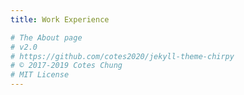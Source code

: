 ```yaml
---
title: Work Experience

# The About page
# v2.0
# https://github.com/cotes2020/jekyll-theme-chirpy
# © 2017-2019 Cotes Chung
# MIT License
---
```

<head>
	<style>
		.title_content {
			display: inline-block;
			font-size: 20px;
			color: #ffffff;
			text-align: center;
			width: 100%;
			margin-bottom: 20px;
			border-bottom: 1px solid #DDD;
		}

		.title_content:after {
			height: 1px;
			display: block;
			left: 0;
			content: " ";
			position: relative;
			width: 30px;
			top: 1px;
		}

		#resume .col-md-6 span.duration {
			float: right;
		}

		#resume .col-md-6 ul li {
			list-style: none;
			margin-top: 20px;
		}

		#resume .resume-left ul li h5 {
			padding-bottom: 10px;
		}

		#resume .attributes li.first{
			margin-top: 0 !important;
		}

		#resume .attributes .duration i{
			margin-right: 5px;
		}

		#resume h5,
		#resume h6 {
			font-weight:400 !important;
		}

		.img_reference {
			display: inline-block;
			width: 100px;
			height: 100px;
			margin-right: 15px;
			float: left;
			border-radius: 50px;
		}

		.reference p {
			padding-top: 15px;
		}
		.reference ul {
			margin-top: 15px;
		}

		.reference ul li {
			margin-top: 15px;
		}
	</style>
</head>

<div id="resume" class="content_2">
    <!-- .title -->
<h1 class="h-bloc">Resume - Experience and Skills</h1> 

<div class="row">

   <!-- .resume-right -->
    <div class="col-md-6">
	
        <!-- .title_content -->
        <div class="title_content" style="float: none;">
            <div class="text_content">Data Engineering</div>
            <div class="clear"></div>
        </div>
        <!-- /.title_content -->


        <div class="skills">
            <!-- .skillbar -->
            <div class="skillbar clearfix" data-percent="100%">
                <div class="skillbar-title"><span>SQL</span></div> 
            </div>
			 <!-- .skillbar -->
     <div class="skillbar clearfix" data-percent="100%">
                <div class="skillbar-title"><span>PostgreSQL</span></div> 
            </div>
            <!-- /.skillbar -->
			<!-- .skillbar -->
     <div class="skillbar clearfix" data-percent="100%">
                <div class="skillbar-title"><span>Oracle</span></div> 
            </div>
            <!-- /.skillbar -->
			<!-- .skillbar -->
            <div class="skillbar clearfix" data-percent="100%">
                <div class="skillbar-title"><span>MS Access</span></div>
            </div>
            <!-- /.skillbar -->
        </div>
        
        
        <!-- .title_content -->
        <div class="title_content" style="float: none;">
            <div class="text_content">Data Analysis</div>
            <div class="clear"></div>
        </div>
        <!-- /.title_content -->
        
        <div class="skills">
            <!-- .skillbar -->
            <div class="skillbar clearfix" data-percent="100%">
                <div class="skillbar-title"><span>Python</span></div>
                
            </div>
            <!-- /.skillbar -->
            <!-- .skillbar -->
            <div class="skillbar clearfix" data-percent="100%">
                <div class="skillbar-title"><span>R</span></div>
               
            </div>
            <!-- /.skillbar -->
			<!-- .skillbar -->
            <div class="skillbar clearfix" data-percent="100%">
                <div class="skillbar-title"><span>MS Excel</span></div>
            </div>
            <!-- /.skillbar -->
			<!-- .skillbar -->
            <div class="skillbar clearfix" data-percent="100%">
                <div class="skillbar-title"><span>Apache Spark</span></div>
            </div>
            <!-- /.skillbar -->
			<!-- .skillbar -->
            <div class="skillbar clearfix" data-percent="100%">
                <div class="skillbar-title"><span>Google Analytics</span></div>
            </div>
            <!-- /.skillbar -->
        </div>
     
        <!-- .title_content -->
        <div class="title_content" style="float: none;">
            <div class="text_content">Data Visualization</div>
            <div class="clear"></div>
        </div>
        <!-- /.title_content -->
            
        <div class="skills">       
            <!-- .skillbar -->
            <div class="skillbar clearfix" data-percent="100%">
                <div class="skillbar-title"><span>Tableau</span></div>
            </div>
            <!-- /.skillbar -->
            
            <!-- .skillbar -->
            <div class="skillbar clearfix" data-percent="100%">
                <div class="skillbar-title"><span>PowerBI</span></div>
            </div>
            <!-- /.skillbar -->
            
            <!-- .skillbar -->
            <div class="skillbar clearfix" data-percent="100%">
                <div class="skillbar-title"><span>Google Data Studio</span></div>
            </div>
            <!-- /.skillbar -->
            <!-- .skillbar -->
            <div class="skillbar clearfix" data-percent="100%">
                <div class="skillbar-title"><span>SAS</span></div>
            </div>
            <!-- /.skillbar --> 
		</div>
        
        
        <!-- .title_content -->
        <div class="title_content" style="float: none;">
            <div class="text_content">Cloud Management</div>
            <div class="clear"></div>
        </div>
        <!-- /.title_content -->
        
        <div class="skills">
            <!-- .skillbar -->
            <!-- .skillbar -->
            <div class="skillbar clearfix" data-percent="100%">
                <div class="skillbar-title"><span>Amazon Web Services</span></div>
            </div>
            <!-- /.skillbar -->
        </div>
        
        
        <!-- .title_content -->
        <div class="title_content" style="float: none;">
            <div class="text_content">Process Improvement</div>
            <div class="clear"></div>
        </div>
        <!-- /.title_content -->
        
        <div class="skills">
            <!-- .skillbar -->
            <div class="skillbar clearfix" data-percent="100%">
                <div class="skillbar-title"><span>Minitab</span></div>
            </div>
            <!-- /.skillbar -->
			<!-- .skillbar -->
            <div class="skillbar clearfix" data-percent="100%">
                <div class="skillbar-title"><span>MS Office 360 Suite</span></div>
            </div>
            <!-- /.skillbar -->
         </div>
   <!-- .title_content -->
        <div class="title_content" style="float: none;">
            <div class="text_content">Project Management</div>
            <div class="clear"></div>
        </div>
        <!-- /.title_content -->
        
        <div class="skills">
            <!-- .skillbar -->
            <div class="skillbar clearfix" data-percent="100%">
                <div class="skillbar-title"><span>MS Project</span></div>
            </div>
            <!-- /.skillbar -->
			<!-- .skillbar -->
            <div class="skillbar clearfix" data-percent="100%">
                <div class="skillbar-title"><span>MS Visio</span></div>
            </div>
            <!-- /.skillbar -->
			<!-- .skillbar -->
            <div class="skillbar clearfix" data-percent="100%">
                <div class="skillbar-title"><span>Jira</span></div>
            </div>
            <!-- /.skillbar -->
			<!-- .skillbar -->
            <div class="skillbar clearfix" data-percent="100%">
                <div class="skillbar-title"><span>Trello</span></div>
            </div>
            <!-- /.skillbar -->
		</div>
	</div>
     <!-- /.resume-right -->
    
        <!-- /.title_content -->
        
		<div class="col-md-6 resume-left">    
        <!-- .title_content -->
        <div class="title_content" style="margin-bottom:5px">
            <div class="text_content">Experience</div>
            <div class="clear"></div>
        </div>
		
     
		<!-- .attributes -->
        <ul class="attributes">
            <li class="first">
                <h5>Data Analytics Intern <span class="duration"><i class="fa fa-calendar color"></i> Sep 19 - May 20 </span></h5>
                <h6><span class="fa fa-briefcase"></span> Syracuse University</h6>
                <p>• Developed strategies for reallocating budget of over $65,000 for ad campaigns based on price analysis in MS Excel • Designed weekly reports and dashboards using Google Data Studio • Reduced artificial inflation in marketing campaign traffic by 29% using statistical analysis • Performed content analysis to determine right frequency of content change on webpages • Performed UI/UX testing for websites</p>
            </li>
            <li>
                <h5>Data Analyst <span class="duration"><i class="fa fa-calendar color"></i> Sep 19 - May 20 </span></h5>
                <h6><span class="fa fa-briefcase"></span> NEXIS Student Technology Lab</h6>
                <p>• Designed prediction model for 22 million data records using Python, Apache Spark and Jupyter notebook
• Improved accuracy by 11% using feature engineering techniques and utilized machine learning algorithms
• Implemented dashboards using PowerBI for technical and non-technical audiences</p>
            </li>
			<li>
                <h5>Business Data Analyst <span class="duration"><i class="fa fa-calendar color"></i> Apr 19 - May 20 </span></h5>
                <h6><span class="fa fa-briefcase"></span> iConsult Collaborative</h6>
                <p>• Improved web traffic by 79% using web analysis techniques and developed reports using Google Analytics
• Developed an improved web platform which aids in better data management and provided support for maintenance
• Reduced operational costs by 80% using cost analysis in MS Excel</p>
            </li>
			<li>
                <h5>Process Improvement Analyst <span class="duration"><i class="fa fa-calendar color"></i> Sep 19 - Dec 19 </span></h5>
                <h6><span class="fa fa-briefcase"></span> National Grid</h6>
                <p>• Performed statistical analysis using Minitab to analyze capability of existing processes
• Improved processes by 26% by designing a centralized data repository for all departments
• Developed Tableau dashboard to provide centralized control over processes 
• Designed continuous improvement roadmap using Lean six methodologies along with control plans and facilitated knowledge transfer</p>
            </li>
			<li>
                <h5>Business Analyst <span class="duration"><i class="fa fa-calendar color"></i> Jun 19 - Aug 19 </span></h5>
                <h6><span class="fa fa-briefcase"></span> Project Management Institute</h6>
                <p>• Tracked and analyzed web traffic trends using Google Analytics for improved website 
• Improved member retention by 18% by performing root cause analysis for PMI meeting 
• Created detailed reports and presented solutions to clients during weekly meetings.</p>
            </li>
        </ul>
        <!-- /.attributes -->
        <!-- /.attributes -->
        
          <!-- .title_content -->
       
        
    </div>
    <!-- /.resume-left -->
</div>

<div style="clear: both"></div>  
  
  
</div>

<!-- End .resume -->




<div class="col-md-12 resume-left">    

	<div class="title_content" style="margin-bottom:5px">
		<div class="text_content">Experience</div>
		<div class="clear"></div>
	</div>

	<ul class="attributes">
		<li class="first">
			<h5>Data Analytics Intern <span class="duration"><i class="fa fa-calendar color"></i> Sep 19 - May 20 </span></h5>
			<h6><span class="fa fa-briefcase"></span> Syracuse University</h6>
			<p>• Developed strategies for reallocating budget of over $65,000 for ad campaigns based on price analysis in MS Excel • Designed weekly reports and dashboards using Google Data Studio • Reduced artificial inflation in marketing campaign traffic by 29% using statistical analysis • Performed content analysis to determine right frequency of content change on webpages • Performed UI/UX testing for websites</p>
		</li>
		
		<li>
			<h5>Data Analyst <span class="duration"><i class="fa fa-calendar color"></i> Sep 19 - May 20 </span></h5>
			<h6><span class="fa fa-briefcase"></span> NEXIS Student Technology Lab</h6>
			<p>• Designed prediction model for 22 million data records using Python, Apache Spark and Jupyter notebook
			• Improved accuracy by 11% using feature engineering techniques and utilized machine learning algorithms
			• Implemented dashboards using PowerBI for technical and non-technical audiences</p>
		</li>

		<li>
			<h5>Business Data Analyst <span class="duration"><i class="fa fa-calendar color"></i> Apr 19 - May 20 </span></h5>
			<h6><span class="fa fa-briefcase"></span> iConsult Collaborative</h6>
			<p>• Improved web traffic by 79% using web analysis techniques and developed reports using Google Analytics
			• Developed an improved web platform which aids in better data management and provided support for maintenance
			• Reduced operational costs by 80% using cost analysis in MS Excel</p>
		</li>

		<li>
			<h5>Process Improvement Analyst <span class="duration"><i class="fa fa-calendar color"></i> Sep 19 - Dec 19 </span></h5>
			<h6><span class="fa fa-briefcase"></span> National Grid</h6>
			<p>• Performed statistical analysis using Minitab to analyze capability of existing processes
			• Improved processes by 26% by designing a centralized data repository for all departments
			• Developed Tableau dashboard to provide centralized control over processes 
			• Designed continuous improvement roadmap using Lean six methodologies along with control plans and facilitated knowledge transfer</p>
		</li>

		<li>
			<h5>Business Analyst <span class="duration"><i class="fa fa-calendar color"></i> Jun 19 - Aug 19 </span></h5>
			<h6><span class="fa fa-briefcase"></span> Project Management Institute</h6>
			<p>• Tracked and analyzed web traffic trends using Google Analytics for improved website 
			• Improved member retention by 18% by performing root cause analysis for PMI meeting 
			• Created detailed reports and presented solutions to clients during weekly meetings.</p>
		</li>
	</ul>
</div>
